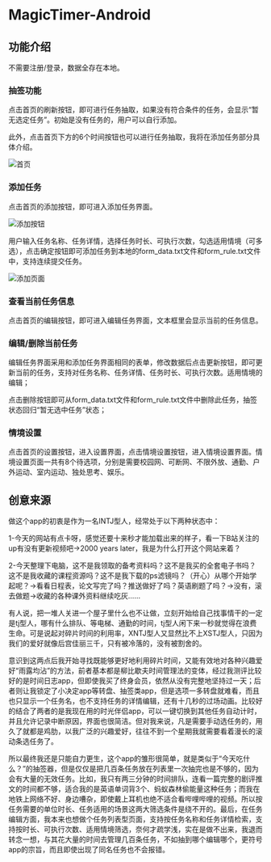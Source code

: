 # MagicTimer-Android

## 功能介绍

不需要注册/登录，数据全存在本地。

### 抽签功能

点击首页的刷新按钮，即可进行任务抽取，如果没有符合条件的任务，会显示“暂无选定任务”。初始是没有任务的，用户可以自行添加。

此外，点击首页下方的6个时间按钮也可以进行任务抽取，我将在添加任务部分具体介绍。

![首页](https://github.com/bingjiaqi123/MagicTimer-Android/assets/114491372/3df34b79-d546-4311-bccd-e7c913704362)

### 添加任务

点击首页的添加按钮，即可进入添加任务界面。

![添加按钮](https://github.com/bingjiaqi123/MagicTimer-Android/assets/114491372/b80821b7-7653-4e45-9add-4a4f450eea10)

用户输入任务名称、任务详情，选择任务时长、可执行次数，勾选适用情境（可多选），点击确定按钮即可添加任务到本地的form_data.txt文件和form_rule.txt文件中，支持连续提交任务。

![添加页面](https://github.com/bingjiaqi123/MagicTimer-Android/assets/114491372/f1c7d69a-0ab9-41f7-b698-6892b47d2895)

### 查看当前任务信息

点击首页的编辑按钮，即可进入编辑任务界面，文本框里会显示当前的任务信息。

### 编辑/删除当前任务

编辑任务界面采用和添加任务界面相同的表单，修改数据后点击更新按钮，即可更新当前的任务，支持对任务名称、任务详情、任务时长、可执行次数。适用情境的编辑；

点击删除按钮即可从form_data.txt文件和form_rule.txt文件中删除此任务，抽签状态回归“暂无选中任务”状态；

### 情境设置

点击首页的设置按钮，进入设置界面，点击情境设置按钮，进入情境设置界面。情境设置页面一共有8个待选项，分别是需要校园网、可断网、不限外放、通勤、户外运动、室内运动、独处思考、娱乐。

## 创意来源
做这个app的初衷是作为一名INTJ型人，经常处于以下两种状态中：

1-今天的网站有点卡呀，感觉还要十来秒才能加载出来的样子，看一下B站关注的up有没有更新视频吧→2000 years later，我是为什么打开这个网站来着？

2-今天整理下电脑，这不是我领取的备考资料吗？这不是我买的全套电子书吗？这不是我收藏的课程资源吗？这不是我下载的ps滤镜吗？（开心）从哪个开始学起呢？→看看日程表，论文写完了吗？推送做好了吗？英语刷题了吗？→没有，滚去做题→收藏的各种课外资料继续吃灰……

有人说，把一堆人关进一个屋子里什么也不让做，立刻开始给自己找事情干的一定是tj型人，哪有什么排队、等电梯、通勤的时间，tj型人闲下来一秒就觉得在浪费生命。可是说起对碎片时间的利用率，XNTJ型人又显然比不上XSTJ型人，只因为我们的爱好就像后宫佳丽三千，只有被冷落的，没有被割舍的。

意识到这两点后我开始寻找既能够更好地利用碎片时间，又能有效地对各种兴趣爱好“雨露均沾”的方法，前者基本都是柳比歇夫时间管理法的变体，经过我测评比较好的是时间日志app，但即使我买了终身会员，依然从没有完整地坚持过一天；后者则让我锁定了小决定app等转盘、抽签类app，但是选项一多转盘就难看，而且也只显示一个任务名，也不支持任务的详情编辑，还有十几秒的过场动画。比较好的结合了两者的是我现在用的时光伴侣app，可以一键切换到其他任务自动计时，并且允许记录中断原因，界面也很简洁。但对我来说，凡是需要手动选任务的，用久了就都是鸡肋，以我广泛的兴趣爱好，往往不到一个星期我就需要看着漫长的滚动条选任务了。

所以最终我还是只能自力更生，这个app的雏形很简单，就是类似于“今天吃什么？”的抽签器，但是仅仅是把几百条任务放在列表里一次抽完也是不够的，因为会有大量的无效任务。比如，我只有两三分钟的时间排队，连看一篇完整的剧评推文的时间都不够，适合我的是英语单词背3个、蚂蚁森林偷能量这种任务；而我在地铁上网络不好、身边嘈杂，即使戴上耳机也绝不适合看哔哩哔哩的视频。所以按任务需要的单位时长、任务适用的场景这两大筛选条件是绕不开的。最后，在任务编辑方面，我本来也想做个任务列表型页面，支持按任务名称和任务详情检索，支持按时长、可执行次数、适用情境筛选，奈何才疏学浅，实在是做不出来，我退而转念一想，与其花大量的时间去管理几百条任务，不如抽到哪个编辑哪个，更符号app的宗旨，而且即使出现了同名任务也不会报错。
